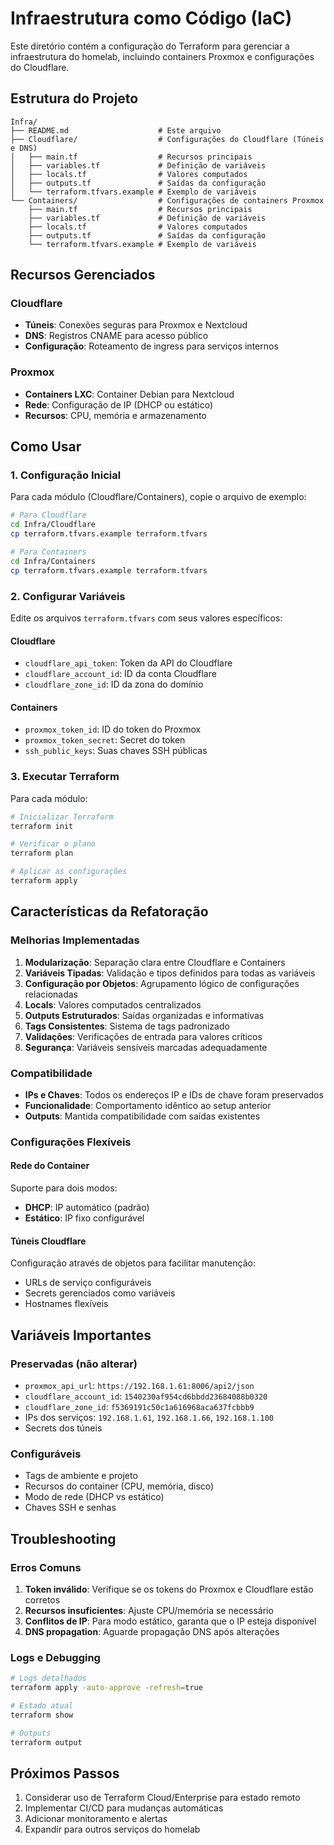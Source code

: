 # Infraestrutura como Código (IaC)

Este diretório contém a configuração do Terraform para gerenciar a infraestrutura do homelab, incluindo containers Proxmox e configurações do Cloudflare.

## Estrutura do Projeto

```
Infra/
├── README.md                    # Este arquivo
├── Cloudflare/                  # Configurações do Cloudflare (Túneis e DNS)
│   ├── main.tf                  # Recursos principais
│   ├── variables.tf             # Definição de variáveis
│   ├── locals.tf                # Valores computados
│   ├── outputs.tf               # Saídas da configuração
│   └── terraform.tfvars.example # Exemplo de variáveis
└── Containers/                  # Configurações de containers Proxmox
    ├── main.tf                  # Recursos principais
    ├── variables.tf             # Definição de variáveis
    ├── locals.tf                # Valores computados
    ├── outputs.tf               # Saídas da configuração
    └── terraform.tfvars.example # Exemplo de variáveis
```

## Recursos Gerenciados

### Cloudflare
- **Túneis**: Conexões seguras para Proxmox e Nextcloud
- **DNS**: Registros CNAME para acesso público
- **Configuração**: Roteamento de ingress para serviços internos

### Proxmox
- **Containers LXC**: Container Debian para Nextcloud
- **Rede**: Configuração de IP (DHCP ou estático)
- **Recursos**: CPU, memória e armazenamento

## Como Usar

### 1. Configuração Inicial

Para cada módulo (Cloudflare/Containers), copie o arquivo de exemplo:

```bash
# Para Cloudflare
cd Infra/Cloudflare
cp terraform.tfvars.example terraform.tfvars

# Para Containers
cd Infra/Containers
cp terraform.tfvars.example terraform.tfvars
```

### 2. Configurar Variáveis

Edite os arquivos `terraform.tfvars` com seus valores específicos:

#### Cloudflare
- `cloudflare_api_token`: Token da API do Cloudflare
- `cloudflare_account_id`: ID da conta Cloudflare
- `cloudflare_zone_id`: ID da zona do domínio

#### Containers
- `proxmox_token_id`: ID do token do Proxmox
- `proxmox_token_secret`: Secret do token
- `ssh_public_keys`: Suas chaves SSH públicas

### 3. Executar Terraform

Para cada módulo:

```bash
# Inicializar Terraform
terraform init

# Verificar o plano
terraform plan

# Aplicar as configurações
terraform apply
```

## Características da Refatoração

### Melhorias Implementadas

1. **Modularização**: Separação clara entre Cloudflare e Containers
2. **Variáveis Tipadas**: Validação e tipos definidos para todas as variáveis
3. **Configuração por Objetos**: Agrupamento lógico de configurações relacionadas
4. **Locals**: Valores computados centralizados
5. **Outputs Estruturados**: Saídas organizadas e informativas
6. **Tags Consistentes**: Sistema de tags padronizado
7. **Validações**: Verificações de entrada para valores críticos
8. **Segurança**: Variáveis sensíveis marcadas adequadamente

### Compatibilidade

- **IPs e Chaves**: Todos os endereços IP e IDs de chave foram preservados
- **Funcionalidade**: Comportamento idêntico ao setup anterior
- **Outputs**: Mantida compatibilidade com saídas existentes

### Configurações Flexíveis

#### Rede do Container
Suporte para dois modos:
- **DHCP**: IP automático (padrão)
- **Estático**: IP fixo configurável

#### Túneis Cloudflare
Configuração através de objetos para facilitar manutenção:
- URLs de serviço configuráveis
- Secrets gerenciados como variáveis
- Hostnames flexíveis

## Variáveis Importantes

### Preservadas (não alterar)
- `proxmox_api_url`: `https://192.168.1.61:8006/api2/json`
- `cloudflare_account_id`: `1540230af954cd6bbdd23684088b0320`
- `cloudflare_zone_id`: `f5369191c50c1a616968aca637fcbbb9`
- IPs dos serviços: `192.168.1.61`, `192.168.1.66`, `192.168.1.100`
- Secrets dos túneis

### Configuráveis
- Tags de ambiente e projeto
- Recursos do container (CPU, memória, disco)
- Modo de rede (DHCP vs estático)
- Chaves SSH e senhas

## Troubleshooting

### Erros Comuns

1. **Token inválido**: Verifique se os tokens do Proxmox e Cloudflare estão corretos
2. **Recursos insuficientes**: Ajuste CPU/memória se necessário
3. **Conflitos de IP**: Para modo estático, garanta que o IP esteja disponível
4. **DNS propagation**: Aguarde propagação DNS após alterações

### Logs e Debugging

```bash
# Logs detalhados
terraform apply -auto-approve -refresh=true

# Estado atual
terraform show

# Outputs
terraform output
```

## Próximos Passos

1. Considerar uso de Terraform Cloud/Enterprise para estado remoto
2. Implementar CI/CD para mudanças automáticas
3. Adicionar monitoramento e alertas
4. Expandir para outros serviços do homelab